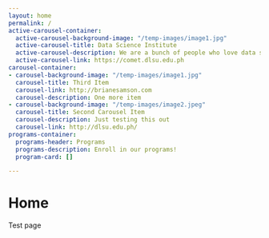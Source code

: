 ```yaml
---
layout: home
permalink: /
active-carousel-container:
  active-carousel-background-image: "/temp-images/image1.jpg"
  active-carousel-title: Data Science Institute
  active-carousel-description: We are a bunch of people who love data science.
  active-carousel-link: https://comet.dlsu.edu.ph
carousel-container:
- carousel-background-image: "/temp-images/image1.jpg"
  carousel-title: Third Item
  carousel-link: http://brianesamson.com
  carousel-description: One more item
- carousel-background-image: "/temp-images/image2.jpeg"
  carousel-title: Second Carousel Item
  carousel-description: Just testing this out
  carousel-link: http://dlsu.edu.ph/
programs-container:
  programs-header: Programs
  programs-description: Enroll in our programs!
  program-card: []

---
```

# Home

Test page
